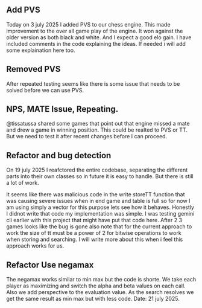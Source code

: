 ## Add PVS

Today on 3 july 2025 I added PVS to our chess engine. This made improvement to the over all game play of the engine.
It won against the older version as both black and white. And I expect a good elo gain. I have included comments in the code explaining the ideas. If needed i will add some explaination here too.

## Removed PVS

After repeated testing seems like there is some issue that needs to be solved before we can use PVS.

## NPS, MATE Issue, Repeating.

@tissatussa shared some games that point out that engine missed a mate and drew a game in winning position. This could be realted to PVS or TT. But we need to test it after recent changes before I can proceed.

## Refactor and bug detection

On 19 july 2025 I reafctored the entire codebase, separating the different parts into their own classes so in future it is easy to handle. But there is still a lot of work.

It seems like there was malicious code in the write storeTT function that was causing severe issues when in end game and table is full so for now I am using simply a vector for this purpose lets see how it behaves. Honestly I didnot write that code my implementation was simple. I was testing gemini cli earlier with this project that might have put that code here.
After 2 3 games looks like the bug is gone also note that for the current approach to work the size of tt must be a power of 2 for bitwise operations to work when storing and searching. I will write more about this when i feel this approach works for us.

## Refactor Use negamax

The negamax works similar to min max but the code is shorte. We take each player as maximizing and switch the alpha and beta values on each call. Also we add perspective to the evaluation value. As the search resolves we get the same result as min max but with less code. Date: 21 july 2025.
